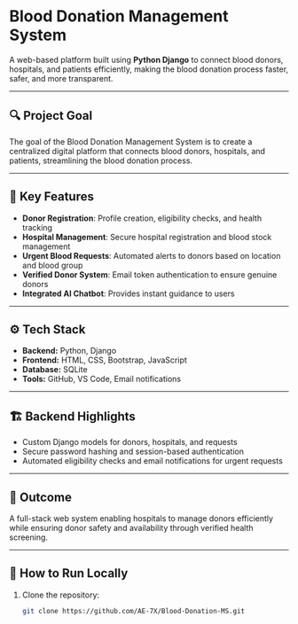 # Blood Donation Management System

A web-based platform built using **Python Django** to connect blood donors, hospitals, and patients efficiently, making the blood donation process faster, safer, and more transparent.

---

## 🔍 Project Goal
The goal of the Blood Donation Management System is to create a centralized digital platform that connects blood donors, hospitals, and patients, streamlining the blood donation process.

---

## 🧩 Key Features
- **Donor Registration**: Profile creation, eligibility checks, and health tracking  
- **Hospital Management**: Secure hospital registration and blood stock management  
- **Urgent Blood Requests**: Automated alerts to donors based on location and blood group  
- **Verified Donor System**: Email token authentication to ensure genuine donors  
- **Integrated AI Chatbot**: Provides instant guidance to users  

---

## ⚙️ Tech Stack
- **Backend:** Python, Django  
- **Frontend:** HTML, CSS, Bootstrap, JavaScript  
- **Database:** SQLite  
- **Tools:** GitHub, VS Code, Email notifications  

---

## 🏗️ Backend Highlights
- Custom Django models for donors, hospitals, and requests  
- Secure password hashing and session-based authentication  
- Automated eligibility checks and email notifications for urgent requests  

---

## 🎯 Outcome
A full-stack web system enabling hospitals to manage donors efficiently while ensuring donor safety and availability through verified health screening.

---

## 📁 How to Run Locally
1. Clone the repository:
   ```bash
   git clone https://github.com/AE-7X/Blood-Donation-MS.git
